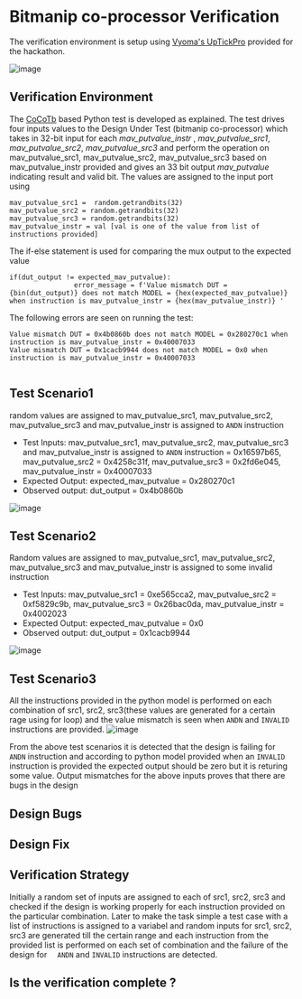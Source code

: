 
# Bitmanip co-processor Verification

The verification environment is setup using [Vyoma's UpTickPro](https://vyomasystems.com) provided for the hackathon.

![image](https://user-images.githubusercontent.com/92357357/180820866-59a45347-bce3-4d89-aec6-a14593224472.png)


## Verification Environment

The [CoCoTb](https://www.cocotb.org/) based Python test is developed as explained. The test drives four inputs values to the Design Under Test (bitmanip co-processor) which takes in 32-bit input for each *mav_putvalue_instr* , *mav_putvalue_src1*, *mav_putvalue_src2*, *mav_putvalue_src3* and perform the operation on mav_putvalue_src1, mav_putvalue_src2, mav_putvalue_src3 based on mav_putvalue_instr provided and gives an 33 bit output *mav_putvalue* indicating result and valid bit.
The values are assigned to the input port using 
```
mav_putvalue_src1 =  random.getrandbits(32) 
mav_putvalue_src2 = random.getrandbits(32) 
mav_putvalue_src3 = random.getrandbits(32) 
mav_putvalue_instr = val [val is one of the value from list of instructions provided]
```

The if-else statement is used for comparing the mux output to the expected value 

```
if(dut_output != expected_mav_putvalue):
                error_message = f'Value mismatch DUT = {bin(dut_output)} does not match MODEL = {hex(expected_mav_putvalue)} when instruction is mav_putvalue_instr = {hex(mav_putvalue_instr)} '
```


The following errors are seen on running the test:
```
Value mismatch DUT = 0x4b0860b does not match MODEL = 0x280270c1 when instruction is mav_putvalue_instr = 0x40007033 
Value mismatch DUT = 0x1cacb9944 does not match MODEL = 0x0 when instruction is mav_putvalue_instr = 0x40007033
                    
```
## Test Scenario1
 random values are assigned to mav_putvalue_src1, mav_putvalue_src2, mav_putvalue_src3 and mav_putvalue_instr is assigned to ``ANDN`` instruction 

- Test Inputs:  mav_putvalue_src1, mav_putvalue_src2, mav_putvalue_src3 and mav_putvalue_instr is assigned to ``ANDN`` instruction = 0x16597b65, mav_putvalue_src2 = 0x4258c31f, mav_putvalue_src3 = 0x2fd6e045, mav_putvalue_instr = 0x40007033
- Expected Output: expected_mav_putvalue = 0x280270c1
- Observed output: dut_output = 0x4b0860b 

![image](https://user-images.githubusercontent.com/92357357/181343462-d0d7eae4-b635-4a87-b602-d98dc02ff959.png)

## Test Scenario2
 Random values are assigned to mav_putvalue_src1, mav_putvalue_src2, mav_putvalue_src3 and mav_putvalue_instr is assigned to some invalid instruction 
 
- Test Inputs:  mav_putvalue_src1 = 0xe565cca2, mav_putvalue_src2 = 0xf5829c9b, mav_putvalue_src3 = 0x26bac0da, mav_putvalue_instr = 0x4002023
- Expected Output: expected_mav_putvalue = 0x0
- Observed output: dut_output = 0x1cacb9944

![image](https://user-images.githubusercontent.com/92357357/181344234-ff08626e-1401-4bfd-ac4c-df94eb89628a.png)

## Test Scenario3
All the instructions provided in the python model is performed on each combination of src1, src2, src3(these values are generated for a certain rage using for loop) and the value mismatch is seen when ``ANDN`` and ``INVALID`` instructions are provided.
![image](https://user-images.githubusercontent.com/92357357/181347015-6a141042-3005-498c-b138-fb02ffbcb0f4.png)

From the above test scenarios it is detected that the design is failing for ``ANDN`` instruction and according to python model provided when an ``INVALID`` instruction is provided the expected output should be zero but it is returing some value.
Output mismatches for the above inputs proves that there are bugs in the  design

## Design Bugs



## Design Fix


## Verification Strategy
Initially a random set of inputs are assigned to each of src1, src2, src3 and checked if the design is working properly for each instruction provided on the particular combination. Later to make the task simple a test case with a list of instructions is assigned to a variabel and random inputs for src1, src2, src3 are generated till the certain range and each instruction from the provided list is performed on each set of combination and the failure of the design for ``  ANDN`` and ``INVALID`` instructions are detected.  

## Is the verification complete ?

